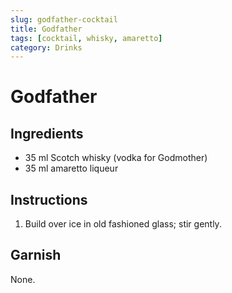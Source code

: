 ```yaml
---
slug: godfather-cocktail
title: Godfather
tags: [cocktail, whisky, amaretto]
category: Drinks
---
```


# Godfather

## Ingredients

- 35 ml Scotch whisky (vodka for Godmother)
- 35 ml amaretto liqueur

## Instructions

1. Build over ice in old fashioned glass; stir gently.

## Garnish

None.
